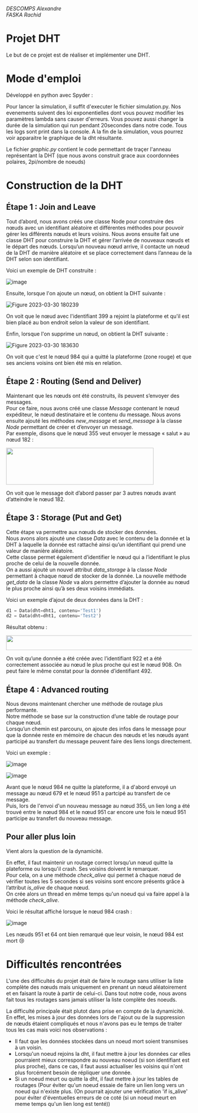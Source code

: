 _DESCOMPS Alexandre_  
_FASKA Rachid_

# Projet DHT

Le but de ce projet est de réaliser et implémenter une DHT.

# Mode d'emploi

Développé en python avec Spyder :

Pour lancer la simulation, il suffit d'executer le fichier simulation.py. Nos evenements suivent des loi exponentielles dont vous pouvez modifier les paramètres lambda sans causer d'erreurs. Vous pouvez aussi changer la durée de la simulation qui run pendant 20secondes dans notre code. Tous les logs sont print dans la console.
A la fin de la simulation, vous pourrez voir apparaitre le graphique de la dht résultante.

Le fichier _graphic.py_ contient le code permettant de traçer l'anneau représentant la DHT (que nous avons construit grace aux coordonnées polaires, 2pi/nombre de noeuds)

# Construction de la DHT

## Étape 1 : Join and Leave

Tout d’abord, nous avons créés une classe Node pour construire des nœuds avec un identifiant aléatoire et différentes méthodes pour pouvoir gérer les différents nœuds et leurs voisins. Nous avons ensuite fait une classe DHT pour construire la DHT et gérer l’arrivée de nouveaux nœuds et le départ des nœuds. Lorsqu’un nouveau nœud arrive, il contacte un nœud de la DHT de manière aléatoire et se place correctement dans l’anneau de la DHT selon son identifiant.

Voici un exemple de DHT construite :

![image](https://user-images.githubusercontent.com/93133836/228913541-aa210dee-c0d1-4a70-8fcd-fb1d3501cbcc.png)

Ensuite, lorsque l'on ajoute un nœud, on obtient la DHT suivante :

![Figure 2023-03-30 180239](https://user-images.githubusercontent.com/93133836/228913966-f2e695d7-b48a-4b61-aa22-1ba5ffe83392.png)

On voit que le nœud avec l'identifiant 399 a rejoint la plateforme et qu'il est bien placé au bon endroit selon la valeur de son identifiant.

Enfin, lorsque l'on supprime un nœud, on obtient la DHT suivante :

![Figure 2023-03-30 183630](https://user-images.githubusercontent.com/93133836/228914323-13c7c771-967d-4494-8537-5e7c6187b746.png)

On voit que c'est le nœud 984 qui a quitté la plateforme (zone rouge) et que ses anciens voisins ont bien été mis en relation.

## Étape 2 : Routing (Send and Deliver)

Maintenant que les nœuds ont été construits, ils peuvent s’envoyer des messages.  
Pour ce faire, nous avons créé une classe _Message_ contenant le nœud expéditeur, le nœud destinataire et le contenu du message. Nous avons ensuite ajouté les méthodes _new_message_ et _send_message_ à la classe _Node_ permettant de créer et d’envoyer un message.  
Par exemple, disons que le nœud 355 veut envoyer le message « salut » au nœud 182 :

<img src="https://user-images.githubusercontent.com/93133836/228915077-c82ae4f9-8a79-498d-b408-b76fe24acfc2.png" width="400" height="100">

On voit que le message doit d’abord passer par 3 autres nœuds avant d’atteindre le nœud 182.

## Étape 3 : Storage (Put and Get)

Cette étape va permettre aux nœuds de stocker des données.  
Nous avons alors ajouté une classe _Data_ avec le contenu de la donnée et la DHT à laquelle la donnée est rattaché ainsi qu’un identifiant qui prend une valeur de manière aléatoire.  
Cette classe permet également d’identifier le nœud qui a l’identifiant le plus proche de celui de la nouvelle donnée.  
On a aussi ajouté un nouvel attribut _data_storage_ à la classe _Node_ permettant à chaque nœud de stocker de la donnée. La nouvelle méthode _get_data_ de la classe _Node_ va alors permettre d’ajouter la donnée au nœud le plus proche ainsi qu’à ses deux voisins immédiats.

Voici un exemple d’ajout de deux données dans la DHT :

```python
d1 = Data(dht=dht1, contenu='Test1')
d2 = Data(dht=dht1, contenu='Test2')
```
Résultat obtenu :

<img src="https://user-images.githubusercontent.com/93133836/228916073-b25b5464-6f4c-4726-9561-4f26d5ec3d42.png" width="650" height="40">

On voit qu’une donnée a été créée avec l’identifiant 922 et a été correctement associée au nœud le plus proche qui est le nœud 908. On peut faire le même constat pour la donnée d’identifiant 492.

## Étape 4 : Advanced routing

Nous devons maintenant chercher une méthode de routage plus performante.  
Notre méthode se base sur la construction d’une table de routage pour chaque nœud.  
Lorsqu’un chemin est parcouru, on ajoute des infos dans le message pour que la donnée reste en mémoire de chacun des nœuds et les nœuds ayant participé au transfert du message peuvent faire des liens longs directement.

Voici un exemple :

![image](https://user-images.githubusercontent.com/93133836/228974321-450d0f3e-d891-45b7-997d-cef4f6d81237.png)

![image](https://user-images.githubusercontent.com/93133836/228974366-52c3de1f-d40e-4104-a14c-6c062442b0dc.png)

Avant que le nœud 984 ne quitte la plateforme, il a d'abord envoyé un message au nœud 679 et le nœud 951 a partcipé au transfert de ce message.  
Puis, lors de l'envoi d'un nouveau message au nœud 355, un lien long a été trouvé entre le nœud 984 et le nœud 951 car encore une fois le nœud 951 participe au transfert du nouveau message.

## Pour aller plus loin

Vient alors la question de la dynamicité.

En effet, il faut maintenir un routage correct lorsqu’un nœud quitte la plateforme ou lorsqu'il crash. Ses voisins doivent le remarquer.  
Pour cela, on a une méthode _check_alive_ qui permet à chaque nœud de vérifier toutes les 5 secondes si ses voisins sont encore présents grâce à l’attribut _is_alive_ de chaque nœud.  
On crée alors un thread en même temps qu'un noeud qui va faire appel à la méthode _check_alive_.

Voici le résultat affiché lorsque le nœud 984 crash :

![image](https://user-images.githubusercontent.com/93133836/228972990-a095e575-a5e7-421e-a577-91df485bc32f.png)

Les nœuds 951 et 64 ont bien remarqué que leur voisin, le nœud 984 est mort :cry:

# Difficultés rencontrées

L'une des difficultés du projet était de faire le routage sans utiliser la liste complète des nœuds mais uniquement en prenant un nœud aléatoirement et en faisant la route à partir de celui-ci. Dans tout notre code, nous avons fait tous les routages sans jamais utiliser la liste complète des noeuds.

La difficulté principale était plutot dans prise en compte de la dynamicité. 
En effet, les mises à jour des données lors de l'ajout ou de la suppression de nœuds étaient compliqués et nous n'avons pas eu le temps de traiter tous les cas mais voici nos observations :
- Il faut que les données stockées dans un noeud mort soient transmises à un voisin. 
- Lorsqu'un noeud rejoins la dht, il faut mettre à jour les données car elles pourraient mieux correspondre au nouveau noeud (si son identifiant est plus proche),
  dans ce cas, il faut aussi actualiser les voisins qui n'ont plus forcément besoin de répliquer une donnée.
- Si un noeud meurt ou quitte la dht, il faut mettre à jour les tables de routages (Pour éviter qu'un noeud essaie de faire un lien long vers un noeud qui n'existe plus. (On pourrait ajouter une vérification 'if is_alive' pour éviter d'éventuelles erreurs de ce coté (si un noeud meurt en meme temps qu'un lien long est tenté))

